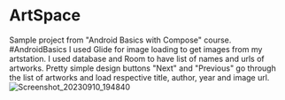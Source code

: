 # ArtSpace
Sample project from "Android Basics with Compose" course. #AndroidBasics
I used Glide for image loading to get images from my artstation. 
I used database and Room to have list of names and urls of artworks.
Pretty simple design buttons "Next" and "Previous" go through the list of artworks and load respective title, author, year and image url. 
![Screenshot_20230910_194840](https://github.com/skeleton-crew/ArtSpace/assets/66324640/c03d3379-aee7-40a7-8522-f4ba61dd2955)
